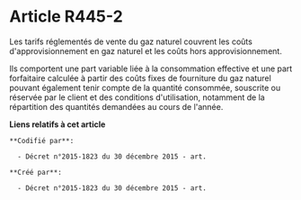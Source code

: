 # Article R445-2

Les tarifs réglementés de vente du gaz naturel couvrent les coûts d'approvisionnement en gaz naturel et les coûts hors
approvisionnement.

Ils comportent une part variable liée à la consommation effective et une part forfaitaire calculée à partir des coûts fixes
de fourniture du gaz naturel pouvant également tenir compte de la quantité consommée, souscrite ou réservée par le client et
des conditions d'utilisation, notamment de la répartition des quantités demandées au cours de l'année.

**Liens relatifs à cet article**

	**Codifié par**:

	  - Décret n°2015-1823 du 30 décembre 2015 - art.

	**Créé par**:

	  - Décret n°2015-1823 du 30 décembre 2015 - art.
